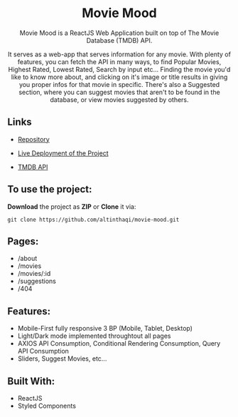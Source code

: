 <h1 align="center">Movie Mood</h1>

<p align="center">Movie Mood is a ReactJS Web Application built on top of The Movie Database (TMDB) API.</p>
<p align="center">It serves as a web-app that serves information for any movie. With plenty of features, you can fetch the API in many ways, to find Popular Movies, Highest Rated, Lowest Rated, Search by input etc... Finding the movie you'd like to know more about, and clicking on it's image or title results in giving you proper infos for that movie in specific. There's also a Suggested section, where you can suggest movies that aren't to be found in the database, or view movies suggested by others. </p>

## Links

- [Repository](https://github.com/altinthaqi/movie-mood "MovieMood Repo")

- [Live Deployment of the Project](https://altinthaqi.github.io/movie-mood/ "Live View")

- [TMDB API](https://developers.themoviedb.org/3/getting-started/introduction "API")

## To use the project:

**Download** the project as **ZIP** or **Clone** it via:

`git clone https://github.com/altinthaqi/movie-mood.git`

## Pages:

- /about
- /movies
- /movies/:id
- /suggestions
- /404

## Features:

- Mobile-First fully responsive 3 BP (Mobile, Tablet, Desktop)
- Light/Dark mode implemented throughtout all pages
- AXIOS API Consumption, Conditional Rendering Consumption, Query API Consumption
- Sliders, Suggest Movies, etc...

## Built With:

- ReactJS
- Styled Components
